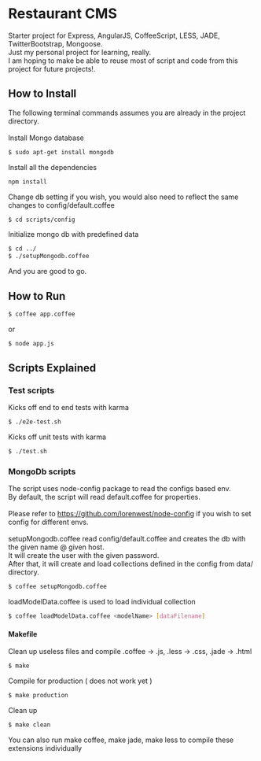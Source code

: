 # Restaurant CMS
Starter project for Express, AngularJS, CoffeeScript, LESS, JADE, TwitterBootstrap, Mongoose.<br/>
Just my personal project for learning, really.<br/>
I am hoping to make be able to reuse most of script and code from this project for future projects!.<br/>

## How to Install
The following terminal commands assumes you are already in the project directory.<br/>
<br/>
Install Mongo database
```bash
$ sudo apt-get install mongodb
```
Install all the dependencies
```bash
npm install
```
Change db setting if you wish, you would also need to reflect the same changes to config/default.coffee
```bash
$ cd scripts/config
```
Initialize mongo db with predefined data
```bash
$ cd ../
$ ./setupMongodb.coffee
```
And you are good to go.


## How to Run
```bash
$ coffee app.coffee
```
or
```bash
$ node app.js
```

## Scripts Explained
### Test scripts
Kicks off end to end tests with karma
```bash
$ ./e2e-test.sh
```

Kicks off unit tests with karma
```bash
$ ./test.sh
```

### MongoDb scripts
The script uses node-config package to read the configs based env.<br/>
By default, the script will read default.coffee for properties.<br/>
<br/>
Please refer to https://github.com/lorenwest/node-config if you wish to set config for different envs.<br/>
<br/>
setupMongodb.coffee read config/default.coffee and creates the db with the given name @ given host.<br/>
It will create the user with the given password.<br/>
After that, it will create and load collections defined in the config from data/ directory.

```bash
$ coffee setupMongodb.coffee
```

loadModelData.coffee is used to load individual collection
```bash
$ coffee loadModelData.coffee <modelName> [dataFilename]
```

#### Makefile
Clean up useless files and compile .coffee -> .js, .less -> .css, .jade -> .html
```bash
$ make
```
Compile for production ( does not work yet )
```bash
$ make production
```
Clean up
```bash
$ make clean
```
You can also run make coffee, make jade, make less to compile these extensions individually